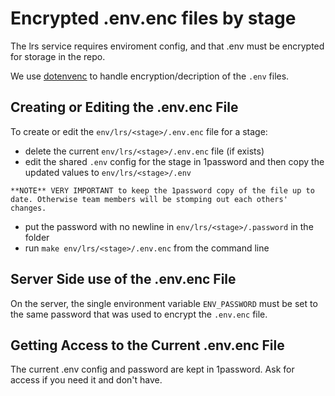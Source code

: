 # Encrypted .env.enc files by stage

The lrs service requires enviroment config, and that .env must be encrypted for storage in the repo.

We use [dotenvenc](https://www.npmjs.com/package/dotenvenc) to handle encryption/decription of the `.env` files.

## Creating or Editing the .env.enc File

To create or edit the `env/lrs/<stage>/.env.enc` file for a stage:

- delete the current `env/lrs/<stage>/.env.enc` file (if exists)
- edit the shared `.env` config for the stage in 1password and then copy the updated values to `env/lrs/<stage>/.env`

 ```
 **NOTE** VERY IMPORTANT to keep the 1password copy of the file up to date. Otherwise team members will be stomping out each others' changes.
 ```

- put the password with no newline in `env/lrs/<stage>/.password` in the folder
- run `make env/lrs/<stage>/.env.enc` from the command line

## Server Side use of the .env.enc File

On the server, the single environment variable `ENV_PASSWORD` must be set to the same password that was used to encrypt the `.env.enc` file.

## Getting Access to the Current .env.enc File

The current .env config and password are kept in 1password. Ask for access if you need it and don't have.
